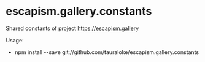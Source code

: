 # escapism.gallery.constants
Shared constants of project https://escapism.gallery

Usage:
- npm install --save git://github.com/tauraloke/escapism.gallery.constants
